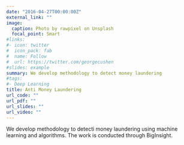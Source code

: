 ```yaml
---
date: "2016-04-27T00:00:00Z"
external_link: ""
image:
  caption: Photo by rawpixel on Unsplash
  focal_point: Smart
#links:
#- icon: twitter
#  icon_pack: fab
#  name: Follow
#  url: https://twitter.com/georgecushen
#slides: example
summary: We develop methodology to detect money laundering
#tags:
#- Deep Learning
title: Anti Money Laundering
url_code: ""
url_pdf: ""
url_slides: ""
url_video: ""
---
```


We develop methodology to detecti money laundering using machine learning and algorithms. The work is conducted through BigInsight.
